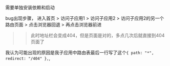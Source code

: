 需要单独安装依赖和启动

bug出现步骤， 进入首页 > 访问子应用1 > 访问子应用2 > 访问子应用2的另一个路由页面 > 点击浏览器回退 > 再点击浏览器前进

>> 此时地址栏会变成404，但是页面是对的，多点几次后就直接到404页面了


我认为可能出现的原因是我子应用中路由表最后一行写了这个`{ path: "*", redirect: "/404" },`,